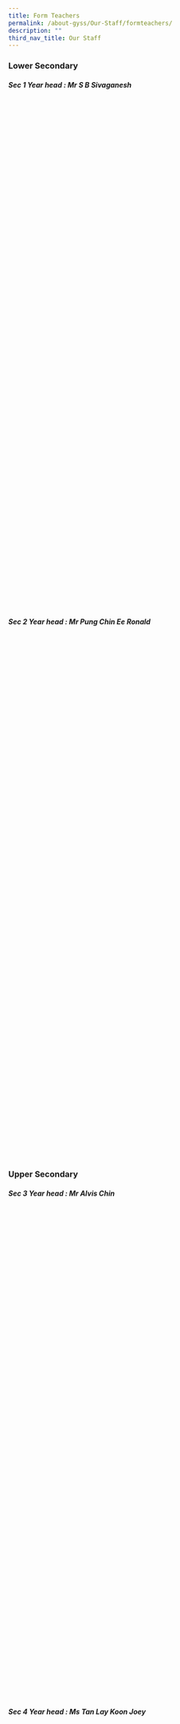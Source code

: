 ```yaml
---
title: Form Teachers
permalink: /about-gyss/Our-Staff/formteachers/
description: ""
third_nav_title: Our Staff
---
```

### Lower Secondary

##### Sec 1 Year head : Mr S B Sivaganesh

<!--td {border: 1px solid #cccccc;}br {mso-data-placement:same-cell;}-->

<table xmlns="http://www.w3.org/1999/xhtml" cellspacing="0" cellpadding="0" dir="ltr" border="1" style="table-layout:fixed;font-size:10pt;font-family:Arial;width:0px;border-collapse:collapse;border:none"><colgroup><col width="149"><col width="361"></colgroup><tbody><tr style="height:21px;"><td style="border-top:1px solid #000000;border-right:1px solid #000000;border-bottom:1px solid #000000;border-left:1px solid #000000;overflow:hidden;padding:2px 3px 2px 3px;vertical-align:bottom;font-family:Calibri;font-size:18pt;font-weight:bold;text-align:center;" data-sheets-value="{&quot;1&quot;:2,&quot;2&quot;:&quot;Form Class&quot;}">Form Class</td><td style="border-top:1px solid #000000;border-right:1px solid #000000;border-bottom:1px solid #000000;overflow:hidden;padding:2px 3px 2px 3px;vertical-align:bottom;font-family:Calibri;font-size:18pt;font-weight:bold;" data-sheets-value="{&quot;1&quot;:2,&quot;2&quot;:&quot;Name of Teacher&quot;}">Name of Teacher</td></tr><tr style="height:21px;"><td style="border-right:1px solid #000000;border-bottom:1px solid #000000;border-left:1px solid #000000;overflow:hidden;padding:2px 3px 2px 3px;vertical-align:bottom;font-family:Calibri;font-size:18pt;font-weight:normal;text-align:center;" data-sheets-value="{&quot;1&quot;:2,&quot;2&quot;:&quot;1E1&quot;,&quot;6&quot;:1}">1E1</td><td style="border-right:1px solid #000000;border-bottom:1px solid #000000;overflow:hidden;padding:2px 3px 2px 3px;vertical-align:bottom;font-family:Calibri;font-size:18pt;font-weight:normal;" data-sheets-value="{&quot;1&quot;:2,&quot;2&quot;:&quot;Mdm Gu Yuehong&quot;}">Mdm Gu Yuehong</td></tr><tr style="height:21px;"><td style="border-right:1px solid #000000;border-bottom:1px solid #000000;border-left:1px solid #000000;overflow:hidden;padding:2px 3px 2px 3px;vertical-align:bottom;font-family:Calibri;font-size:18pt;font-weight:normal;text-align:center;" data-sheets-value="{&quot;1&quot;:2,&quot;2&quot;:&quot;1E1&quot;,&quot;6&quot;:1}">1E1</td><td style="border-right:1px solid #000000;border-bottom:1px solid #000000;overflow:hidden;padding:2px 3px 2px 3px;vertical-align:bottom;font-family:Calibri;font-size:18pt;font-weight:normal;" data-sheets-value="{&quot;1&quot;:2,&quot;2&quot;:&quot;Ms Teo Ping Ting Grace&quot;}">Ms Jasmine Liew</td></tr><tr style="height:21px;"><td style="border-right:1px solid #000000;border-bottom:1px solid #000000;border-left:1px solid #000000;overflow:hidden;padding:2px 3px 2px 3px;vertical-align:bottom;font-family:Calibri;font-size:18pt;font-weight:normal;text-align:center;" data-sheets-value="{&quot;1&quot;:2,&quot;2&quot;:&quot;1E2&quot;,&quot;6&quot;:1}">1E2</td><td style="border-right:1px solid #000000;border-bottom:1px solid #000000;overflow:hidden;padding:2px 3px 2px 3px;vertical-align:bottom;font-family:Calibri;font-size:18pt;font-weight:normal;" data-sheets-value="{&quot;1&quot;:2,&quot;2&quot;:&quot;Ms Maizura Bte Zulkiflie&quot;}">Ms Maizura Bte Zulkiflie</td></tr><tr style="height:21px;"><td style="border-right:1px solid #000000;border-bottom:1px solid #000000;border-left:1px solid #000000;overflow:hidden;padding:2px 3px 2px 3px;vertical-align:bottom;font-family:Calibri;font-size:18pt;font-weight:normal;text-align:center;" data-sheets-value="{&quot;1&quot;:2,&quot;2&quot;:&quot;1E3&quot;,&quot;6&quot;:1}">1E3</td><td style="border-right:1px solid #000000;border-bottom:1px solid #000000;overflow:hidden;padding:2px 3px 2px 3px;vertical-align:bottom;font-family:Calibri;font-size:18pt;font-weight:normal;" data-sheets-value="{&quot;1&quot;:2,&quot;2&quot;:&quot;Miss Tan Ee Ling Janelle&quot;}">Miss Tan Ee Ling Janelle</td></tr><tr style="height:21px;"><td style="border-right:1px solid #000000;border-bottom:1px solid #000000;border-left:1px solid #000000;overflow:hidden;padding:2px 3px 2px 3px;vertical-align:bottom;font-family:Calibri;font-size:18pt;font-weight:normal;text-align:center;" data-sheets-value="{&quot;1&quot;:2,&quot;2&quot;:&quot;1E3&quot;,&quot;6&quot;:1}">1E3</td><td style="border-right:1px solid #000000;border-bottom:1px solid #000000;overflow:hidden;padding:2px 3px 2px 3px;vertical-align:bottom;font-family:Calibri;font-size:18pt;font-weight:normal;" data-sheets-value="{&quot;1&quot;:2,&quot;2&quot;:&quot;Dr Kalpana Selvaraj (ReEO)&quot;}">Dr Kalpana Selvaraj (ReEO)</td></tr><tr style="height:21px;"><td style="border-right:1px solid #000000;border-bottom:1px solid #000000;border-left:1px solid #000000;overflow:hidden;padding:2px 3px 2px 3px;vertical-align:bottom;font-family:Calibri;font-size:18pt;font-weight:normal;text-align:center;" data-sheets-value="{&quot;1&quot;:2,&quot;2&quot;:&quot;1N1&quot;}">1N1</td><td style="border-right:1px solid #000000;border-bottom:1px solid #000000;overflow:hidden;padding:2px 3px 2px 3px;vertical-align:bottom;font-family:Calibri;font-size:18pt;font-weight:normal;" data-sheets-value="{&quot;1&quot;:2,&quot;2&quot;:&quot;Ms Lai Yu Cheng Nicole&quot;}">Ms Lai Yu Cheng Nicole</td></tr><tr style="height:21px;"><td style="border-right:1px solid #000000;border-bottom:1px solid #000000;border-left:1px solid #000000;overflow:hidden;padding:2px 3px 2px 3px;vertical-align:bottom;font-family:Calibri;font-size:18pt;font-weight:normal;text-align:center;" data-sheets-value="{&quot;1&quot;:2,&quot;2&quot;:&quot;1N1&quot;}">1N1</td><td style="border-right:1px solid #000000;border-bottom:1px solid #000000;overflow:hidden;padding:2px 3px 2px 3px;vertical-align:bottom;font-family:Calibri;font-size:18pt;font-weight:normal;" data-sheets-value="{&quot;1&quot;:2,&quot;2&quot;:&quot;Mr Somsadeen (ReEO)&quot;}">Mr Somsadeen (ReEO)</td></tr><tr style="height:21px;"><td style="border-right:1px solid #000000;border-bottom:1px solid #000000;border-left:1px solid #000000;overflow:hidden;padding:2px 3px 2px 3px;vertical-align:bottom;font-family:Calibri;font-size:18pt;font-weight:normal;text-align:center;" data-sheets-value="{&quot;1&quot;:2,&quot;2&quot;:&quot;1N2&quot;}">1N2</td><td style="border-right:1px solid #000000;border-bottom:1px solid #000000;overflow:hidden;padding:2px 3px 2px 3px;vertical-align:bottom;font-family:Calibri;font-size:18pt;font-weight:normal;" data-sheets-value="{&quot;1&quot;:2,&quot;2&quot;:&quot;Ms Shariffah Nadhirah Bte Bagal&quot;}">Ms Shariffah Nadhirah Bte Bagal</td></tr><tr style="height:21px;"><td style="border-right:1px solid #000000;border-bottom:1px solid #000000;border-left:1px solid #000000;overflow:hidden;padding:2px 3px 2px 3px;vertical-align:bottom;font-family:Calibri;font-size:18pt;font-weight:normal;text-align:center;" data-sheets-value="{&quot;1&quot;:2,&quot;2&quot;:&quot;1N2&quot;}">1N2</td><td style="border-right:1px solid #000000;border-bottom:1px solid #000000;overflow:hidden;padding:2px 3px 2px 3px;vertical-align:bottom;font-family:Calibri;font-size:18pt;font-weight:normal;" data-sheets-value="{&quot;1&quot;:2,&quot;2&quot;:&quot;Mr Ow Wai Mun (ReEO)&quot;}">Mr Ow Wai Mun (ReEO)</td></tr><tr style="height:21px;"><td style="border-right:1px solid #000000;border-bottom:1px solid #000000;border-left:1px solid #000000;overflow:hidden;padding:2px 3px 2px 3px;vertical-align:bottom;font-family:Calibri;font-size:18pt;font-weight:normal;text-align:center;" data-sheets-value="{&quot;1&quot;:2,&quot;2&quot;:&quot;1N3&quot;}">1N3</td><td style="border-right:1px solid #000000;border-bottom:1px solid #000000;overflow:hidden;padding:2px 3px 2px 3px;vertical-align:bottom;font-family:Calibri;font-size:18pt;font-weight:normal;" data-sheets-value="{&quot;1&quot;:2,&quot;2&quot;:&quot;Mdm Adaikalasamy Sagayarani&quot;}">Mdm Adaikalasamy Sagayarani</td></tr><tr style="height:21px;"><td style="border-right:1px solid #000000;border-bottom:1px solid #000000;border-left:1px solid #000000;overflow:hidden;padding:2px 3px 2px 3px;vertical-align:bottom;font-family:Calibri;font-size:18pt;font-weight:normal;text-align:center;" data-sheets-value="{&quot;1&quot;:2,&quot;2&quot;:&quot;1N3&quot;}">1N3</td><td style="border-right:1px solid #000000;border-bottom:1px solid #000000;overflow:hidden;padding:2px 3px 2px 3px;vertical-align:bottom;font-family:Calibri;font-size:18pt;font-weight:normal;" data-sheets-value="{&quot;1&quot;:2,&quot;2&quot;:&quot;Mr Cheng Yue Chiang Calvin (PTTS)&quot;}">Mr Cheng Yue Chiang Calvin (PTTS)</td></tr><tr style="height:21px;"><td style="border-right:1px solid #000000;border-bottom:1px solid #000000;border-left:1px solid #000000;overflow:hidden;padding:2px 3px 2px 3px;vertical-align:bottom;font-family:Calibri;font-size:18pt;font-weight:normal;text-align:center;" data-sheets-value="{&quot;1&quot;:2,&quot;2&quot;:&quot;1T1&quot;}">1T1</td><td style="border-right:1px solid #000000;border-bottom:1px solid #000000;overflow:hidden;padding:2px 3px 2px 3px;vertical-align:bottom;font-family:Calibri;font-size:18pt;font-weight:normal;" data-sheets-value="{&quot;1&quot;:2,&quot;2&quot;:&quot;Ms Liu Wei Xian Angeline&quot;}">Ms Liu Wei Xian Angeline</td></tr><tr style="height:21px;"><td style="border-right:1px solid #000000;border-bottom:1px solid #000000;border-left:1px solid #000000;overflow:hidden;padding:2px 3px 2px 3px;vertical-align:bottom;font-family:Calibri;font-size:18pt;font-weight:normal;text-align:center;" data-sheets-value="{&quot;1&quot;:2,&quot;2&quot;:&quot;1T1&quot;}">1T1</td><td style="border-right:1px solid #000000;border-bottom:1px solid #000000;overflow:hidden;padding:2px 3px 2px 3px;vertical-align:bottom;font-family:Calibri;font-size:18pt;font-weight:normal;" data-sheets-value="{&quot;1&quot;:2,&quot;2&quot;:&quot;Mrs Wong-Lee Lye Fun&quot;}">Mrs Wong-Lee Lye Fun</td></tr></tbody></table>

##### Sec 2 Year head : Mr Pung Chin Ee Ronald

<!--td {border: 1px solid #cccccc;}br {mso-data-placement:same-cell;}-->

<table xmlns="http://www.w3.org/1999/xhtml" cellspacing="0" cellpadding="0" dir="ltr" border="1" style="table-layout:fixed;font-size:10pt;font-family:Arial;width:0px;border-collapse:collapse;border:none"><colgroup><col width="149"><col width="361"></colgroup><tbody><tr style="height:21px;"><td style="border-top:1px solid #000000;border-right:1px solid #000000;border-bottom:1px solid #000000;border-left:1px solid #000000;overflow:hidden;padding:2px 3px 2px 3px;vertical-align:bottom;font-family:Calibri;font-size:18pt;font-weight:bold;text-align:center;" data-sheets-value="{&quot;1&quot;:2,&quot;2&quot;:&quot;Form Class&quot;}">Form Class</td><td style="border-top:1px solid #000000;border-right:1px solid #000000;border-bottom:1px solid #000000;overflow:hidden;padding:2px 3px 2px 3px;vertical-align:bottom;font-family:Calibri;font-size:18pt;font-weight:bold;" data-sheets-value="{&quot;1&quot;:2,&quot;2&quot;:&quot;Name of Teacher&quot;}">Name of Teacher</td></tr><tr style="height:21px;"><td style="border-right:1px solid #000000;border-bottom:1px solid #000000;border-left:1px solid #000000;overflow:hidden;padding:2px 3px 2px 3px;vertical-align:bottom;font-family:Calibri;font-size:18pt;font-weight:normal;text-align:center;" data-sheets-value="{&quot;1&quot;:2,&quot;2&quot;:&quot;2E1&quot;,&quot;6&quot;:1}">2E1</td><td style="border-right:1px solid #000000;border-bottom:1px solid #000000;overflow:hidden;padding:2px 3px 2px 3px;vertical-align:bottom;font-family:Calibri;font-size:18pt;font-weight:normal;" data-sheets-value="{&quot;1&quot;:2,&quot;2&quot;:&quot;Mr Loh Zhang Wen&quot;}">Mr Loh Zhang Wen</td></tr><tr style="height:21px;"><td style="border-right:1px solid #000000;border-bottom:1px solid #000000;border-left:1px solid #000000;overflow:hidden;padding:2px 3px 2px 3px;vertical-align:bottom;font-family:Calibri;font-size:18pt;font-weight:normal;text-align:center;" data-sheets-value="{&quot;1&quot;:2,&quot;2&quot;:&quot;2E2&quot;,&quot;6&quot;:1}">2E2</td><td style="border-right:1px solid #000000;border-bottom:1px solid #000000;overflow:hidden;padding:2px 3px 2px 3px;vertical-align:bottom;font-family:Calibri;font-size:18pt;font-weight:normal;" data-sheets-value="{&quot;1&quot;:2,&quot;2&quot;:&quot;Ms Betty Chua Yi Qin (PTTS)&quot;}">Ms Betty Chua Yi Qin (PTTS)</td></tr><tr style="height:21px;"><td style="border-right:1px solid #000000;border-bottom:1px solid #000000;border-left:1px solid #000000;overflow:hidden;padding:2px 3px 2px 3px;vertical-align:bottom;font-family:Calibri;font-size:18pt;font-weight:normal;text-align:center;" data-sheets-value="{&quot;1&quot;:2,&quot;2&quot;:&quot;2E3&quot;,&quot;6&quot;:1}">2E2</td><td style="border-right:1px solid #000000;border-bottom:1px solid #000000;overflow:hidden;padding:2px 3px 2px 3px;vertical-align:bottom;font-family:Calibri;font-size:18pt;font-weight:normal;" data-sheets-value="{&quot;1&quot;:2,&quot;2&quot;:&quot;Ms Betty Chua Yi Qin (PTTS)&quot;}">Mr Daryl Chong</td></tr><tr style="height:21px;"><td style="border-right:1px solid #000000;border-bottom:1px solid #000000;border-left:1px solid #000000;overflow:hidden;padding:2px 3px 2px 3px;vertical-align:bottom;font-family:Calibri;font-size:18pt;font-weight:normal;text-align:center;" data-sheets-value="{&quot;1&quot;:2,&quot;2&quot;:&quot;2E3&quot;,&quot;6&quot;:1}">2E3</td><td style="border-right:1px solid #000000;border-bottom:1px solid #000000;overflow:hidden;padding:2px 3px 2px 3px;vertical-align:bottom;font-family:Calibri;font-size:18pt;font-weight:normal;" data-sheets-value="{&quot;1&quot;:2,&quot;2&quot;:&quot;Mdm Lee Chen Hoon Mavis&quot;}">Mdm Lee Chen Hoon Mavis</td></tr><tr style="height:21px;"><td style="border-right:1px solid #000000;border-bottom:1px solid #000000;border-left:1px solid #000000;overflow:hidden;padding:2px 3px 2px 3px;vertical-align:bottom;font-family:Calibri;font-size:18pt;font-weight:normal;text-align:center;" data-sheets-value="{&quot;1&quot;:2,&quot;2&quot;:&quot;2E4&quot;,&quot;6&quot;:1}">2E4</td><td style="border-right:1px solid #000000;border-bottom:1px solid #000000;overflow:hidden;padding:2px 3px 2px 3px;vertical-align:bottom;font-family:Calibri;font-size:18pt;font-weight:normal;" data-sheets-value="{&quot;1&quot;:2,&quot;2&quot;:&quot;Mr Ryan Lim Xing Yan&quot;}">Mr Ryan Lim Xing Yan</td></tr><tr style="height:21px;"><td style="border-right:1px solid #000000;border-bottom:1px solid #000000;border-left:1px solid #000000;overflow:hidden;padding:2px 3px 2px 3px;vertical-align:bottom;font-family:Calibri;font-size:18pt;font-weight:normal;text-align:center;" data-sheets-value="{&quot;1&quot;:2,&quot;2&quot;:&quot;2N1&quot;}">2N1</td><td style="border-right:1px solid #000000;border-bottom:1px solid #000000;overflow:hidden;padding:2px 3px 2px 3px;vertical-align:bottom;font-family:Calibri;font-size:18pt;font-weight:normal;" data-sheets-value="{&quot;1&quot;:2,&quot;2&quot;:&quot;Miss Ang Fang Jun Priscillia&quot;}">Miss Ang Fang Jun Priscillia</td></tr><tr style="height:21px;"><td style="border-right:1px solid #000000;border-bottom:1px solid #000000;border-left:1px solid #000000;overflow:hidden;padding:2px 3px 2px 3px;vertical-align:bottom;font-family:Calibri;font-size:18pt;font-weight:normal;text-align:center;" data-sheets-value="{&quot;1&quot;:2,&quot;2&quot;:&quot;2N1&quot;}">2N1</td><td style="border-right:1px solid #000000;border-bottom:1px solid #000000;overflow:hidden;padding:2px 3px 2px 3px;vertical-align:bottom;font-family:Calibri;font-size:18pt;font-weight:normal;" data-sheets-value="{&quot;1&quot;:2,&quot;2&quot;:&quot;Mr Koh Wee Yap (CAJT)&quot;}">Mr Koh Wee Yap (CAJT)</td></tr><tr style="height:21px;"><td style="border-right:1px solid #000000;border-bottom:1px solid #000000;border-left:1px solid #000000;overflow:hidden;padding:2px 3px 2px 3px;vertical-align:bottom;font-family:Calibri;font-size:18pt;font-weight:normal;text-align:center;" data-sheets-value="{&quot;1&quot;:2,&quot;2&quot;:&quot;2N2&quot;}">2N2</td><td style="border-right:1px solid #000000;border-bottom:1px solid #000000;overflow:hidden;padding:2px 3px 2px 3px;vertical-align:bottom;font-family:Calibri;font-size:18pt;font-weight:normal;" data-sheets-value="{&quot;1&quot;:2,&quot;2&quot;:&quot;Mr Murtaza Shabbir Kurbanhusen&quot;}">Mr Murtaza Shabbir Kurbanhusen</td></tr><tr style="height:21px;"><td style="border-right:1px solid #000000;border-bottom:1px solid #000000;border-left:1px solid #000000;overflow:hidden;padding:2px 3px 2px 3px;vertical-align:bottom;font-family:Calibri;font-size:18pt;font-weight:normal;text-align:center;" data-sheets-value="{&quot;1&quot;:2,&quot;2&quot;:&quot;2N2&quot;}">2N2</td><td style="border-right:1px solid #000000;border-bottom:1px solid #000000;overflow:hidden;padding:2px 3px 2px 3px;vertical-align:bottom;font-family:Calibri;font-size:18pt;font-weight:normal;" data-sheets-value="{&quot;1&quot;:2,&quot;2&quot;:&quot;Ms Wu Ya-Ting&quot;}">Ms Wu Ya-Ting</td></tr><tr style="height:21px;"><td style="border-right:1px solid #000000;border-bottom:1px solid #000000;border-left:1px solid #000000;overflow:hidden;padding:2px 3px 2px 3px;vertical-align:bottom;font-family:Calibri;font-size:18pt;font-weight:normal;text-align:center;" data-sheets-value="{&quot;1&quot;:2,&quot;2&quot;:&quot;2N3&quot;}">2N3</td><td style="border-right:1px solid #000000;border-bottom:1px solid #000000;overflow:hidden;padding:2px 3px 2px 3px;vertical-align:bottom;font-family:Calibri;font-size:18pt;font-weight:normal;" data-sheets-value="{&quot;1&quot;:2,&quot;2&quot;:&quot;Mr Tan Tai Ngah&quot;}">Mr Tan Tai Ngah</td></tr><tr style="height:21px;"><td style="border-right:1px solid #000000;border-bottom:1px solid #000000;border-left:1px solid #000000;overflow:hidden;padding:2px 3px 2px 3px;vertical-align:bottom;font-family:Calibri;font-size:18pt;font-weight:normal;text-align:center;" data-sheets-value="{&quot;1&quot;:2,&quot;2&quot;:&quot;2N3&quot;}">2N3</td><td style="border-right:1px solid #000000;border-bottom:1px solid #000000;overflow:hidden;padding:2px 3px 2px 3px;vertical-align:bottom;font-family:Calibri;font-size:18pt;font-weight:normal;" data-sheets-value="{&quot;1&quot;:2,&quot;2&quot;:&quot;Mdm Atri Vasudha&quot;}">Mdm Atri Vasudha</td></tr><tr style="height:21px;"><td style="border-right:1px solid #000000;border-bottom:1px solid #000000;border-left:1px solid #000000;overflow:hidden;padding:2px 3px 2px 3px;vertical-align:bottom;font-family:Calibri;font-size:18pt;font-weight:normal;text-align:center;" data-sheets-value="{&quot;1&quot;:2,&quot;2&quot;:&quot;2T1&quot;}">2T1</td><td style="border-right:1px solid #000000;border-bottom:1px solid #000000;overflow:hidden;padding:2px 3px 2px 3px;vertical-align:bottom;font-family:Calibri;font-size:18pt;font-weight:normal;" data-sheets-value="{&quot;1&quot;:2,&quot;2&quot;:&quot;Mdm Koh Gek Meng Ruth&quot;}">Mdm Koh Gek Meng Ruth</td></tr><tr style="height:21px;"><td style="border-right:1px solid #000000;border-bottom:1px solid #000000;border-left:1px solid #000000;overflow:hidden;padding:2px 3px 2px 3px;vertical-align:bottom;font-family:Calibri;font-size:18pt;font-weight:normal;text-align:center;" data-sheets-value="{&quot;1&quot;:2,&quot;2&quot;:&quot;2T1&quot;}">2T1</td><td style="border-right:1px solid #000000;border-bottom:1px solid #000000;overflow:hidden;padding:2px 3px 2px 3px;vertical-align:bottom;font-family:Calibri;font-size:18pt;font-weight:normal;" data-sheets-value="{&quot;1&quot;:2,&quot;2&quot;:&quot;Ms Mardiana Binte Jamaludin&quot;}">Ms Mardiana Binte Jamaludin</td></tr></tbody></table>

### Upper Secondary

##### Sec 3 Year head : Mr Alvis Chin

<!--td {border: 1px solid #cccccc;}br {mso-data-placement:same-cell;}-->

<table xmlns="http://www.w3.org/1999/xhtml" cellspacing="0" cellpadding="0" dir="ltr" border="1" style="table-layout:fixed;font-size:10pt;font-family:Arial;width:0px;border-collapse:collapse;border:none"><colgroup><col width="149"><col width="361"></colgroup><tbody><tr style="height:21px;"><td style="border-top:1px solid #000000;border-right:1px solid #000000;border-bottom:1px solid #000000;border-left:1px solid #000000;overflow:hidden;padding:2px 3px 2px 3px;vertical-align:bottom;font-family:Calibri;font-size:18pt;font-weight:bold;text-align:center;" data-sheets-value="{&quot;1&quot;:2,&quot;2&quot;:&quot;Form Class&quot;}">Form Class</td><td style="border-top:1px solid #000000;border-right:1px solid #000000;border-bottom:1px solid #000000;overflow:hidden;padding:2px 3px 2px 3px;vertical-align:bottom;font-family:Calibri;font-size:18pt;font-weight:bold;" data-sheets-value="{&quot;1&quot;:2,&quot;2&quot;:&quot;Name of Teacher&quot;}">Name of Teacher</td></tr><tr style="height:21px;"><td style="border-right:1px solid #000000;border-bottom:1px solid #000000;border-left:1px solid #000000;overflow:hidden;padding:2px 3px 2px 3px;vertical-align:bottom;font-family:Calibri;font-size:18pt;font-weight:normal;text-align:center;" data-sheets-value="{&quot;1&quot;:2,&quot;2&quot;:&quot;3E1&quot;,&quot;6&quot;:1}">3E1</td><td style="border-right:1px solid #000000;border-bottom:1px solid #000000;overflow:hidden;padding:2px 3px 2px 3px;vertical-align:bottom;font-family:Calibri;font-size:18pt;font-weight:normal;" data-sheets-value="{&quot;1&quot;:2,&quot;2&quot;:&quot;Mrs Cheng Peng Koon Emily (ReEO)&quot;}">Mrs Cheng Peng Koon Emily (ReEO)</td></tr><tr style="height:21px;"><td style="border-right:1px solid #000000;border-bottom:1px solid #000000;border-left:1px solid #000000;overflow:hidden;padding:2px 3px 2px 3px;vertical-align:bottom;font-family:Calibri;font-size:18pt;font-weight:normal;text-align:center;" data-sheets-value="{&quot;1&quot;:2,&quot;2&quot;:&quot;3E2&quot;,&quot;6&quot;:1}">3E2</td><td style="border-right:1px solid #000000;border-bottom:1px solid #000000;overflow:hidden;padding:2px 3px 2px 3px;vertical-align:bottom;font-family:Calibri;font-size:18pt;font-weight:normal;" data-sheets-value="{&quot;1&quot;:2,&quot;2&quot;:&quot;Ms Natasha Ann Paul&quot;}">Ms Natasha Ann Paul</td></tr><tr style="height:21px;"><td style="border-right:1px solid #000000;border-bottom:1px solid #000000;border-left:1px solid #000000;overflow:hidden;padding:2px 3px 2px 3px;vertical-align:bottom;font-family:Calibri;font-size:18pt;font-weight:normal;text-align:center;" data-sheets-value="{&quot;1&quot;:2,&quot;2&quot;:&quot;3E3&quot;,&quot;6&quot;:1}">3E2</td><td style="border-right:1px solid #000000;border-bottom:1px solid #000000;overflow:hidden;padding:2px 3px 2px 3px;vertical-align:bottom;font-family:Calibri;font-size:18pt;font-weight:normal;" data-sheets-value="{&quot;1&quot;:2,&quot;2&quot;:&quot;Miss Nhor Sharafina&quot;}">Miss Nhor Sharafina</td></tr><tr style="height:21px;"><td style="border-right:1px solid #000000;border-bottom:1px solid #000000;border-left:1px solid #000000;overflow:hidden;padding:2px 3px 2px 3px;vertical-align:bottom;font-family:Calibri;font-size:18pt;font-weight:normal;text-align:center;" data-sheets-value="{&quot;1&quot;:2,&quot;2&quot;:&quot;3E3&quot;,&quot;6&quot;:1}">3E3</td><td style="border-right:1px solid #000000;border-bottom:1px solid #000000;overflow:hidden;padding:2px 3px 2px 3px;vertical-align:bottom;font-family:Calibri;font-size:18pt;font-weight:normal;" data-sheets-value="{&quot;1&quot;:2,&quot;2&quot;:&quot;Ms Wee Jia Qing Charissa&quot;}">Ms Wee Jia Qing Charissa</td></tr><tr style="height:21px;"><td style="border-right:1px solid #000000;border-bottom:1px solid #000000;border-left:1px solid #000000;overflow:hidden;padding:2px 3px 2px 3px;vertical-align:bottom;font-family:Calibri;font-size:18pt;font-weight:normal;text-align:center;" data-sheets-value="{&quot;1&quot;:2,&quot;2&quot;:&quot;3E4&quot;,&quot;6&quot;:1}">3E4</td><td style="border-right:1px solid #000000;border-bottom:1px solid #000000;overflow:hidden;padding:2px 3px 2px 3px;vertical-align:bottom;font-family:Calibri;font-size:18pt;font-weight:normal;" data-sheets-value="{&quot;1&quot;:2,&quot;2&quot;:&quot;Ms Zhao Xiaomeng&quot;}">Ms Zhao Xiaomeng</td></tr><tr style="height:21px;"><td style="border-right:1px solid #000000;border-bottom:1px solid #000000;border-left:1px solid #000000;overflow:hidden;padding:2px 3px 2px 3px;vertical-align:bottom;font-family:Calibri;font-size:18pt;font-weight:normal;text-align:center;" data-sheets-value="{&quot;1&quot;:2,&quot;2&quot;:&quot;3N1&quot;}">3N1</td><td style="border-right:1px solid #000000;border-bottom:1px solid #000000;overflow:hidden;padding:2px 3px 2px 3px;vertical-align:bottom;font-family:Calibri;font-size:18pt;font-weight:normal;" data-sheets-value="{&quot;1&quot;:2,&quot;2&quot;:&quot;Mrs Kamali Balan-Sebina&quot;}">Mrs Kamali Balan-Sebina</td></tr><tr style="height:21px;"><td style="border-right:1px solid #000000;border-bottom:1px solid #000000;border-left:1px solid #000000;overflow:hidden;padding:2px 3px 2px 3px;vertical-align:bottom;font-family:Calibri;font-size:18pt;font-weight:normal;text-align:center;" data-sheets-value="{&quot;1&quot;:2,&quot;2&quot;:&quot;3N1&quot;}">3N1</td><td style="border-right:1px solid #000000;border-bottom:1px solid #000000;overflow:hidden;padding:2px 3px 2px 3px;vertical-align:bottom;font-family:Calibri;font-size:18pt;font-weight:normal;" data-sheets-value="{&quot;1&quot;:2,&quot;2&quot;:&quot;Dr Sanuse Bin Nasir&quot;}">Dr Sanuse Bin Nasir</td></tr><tr style="height:21px;"><td style="border-right:1px solid #000000;border-bottom:1px solid #000000;border-left:1px solid #000000;overflow:hidden;padding:2px 3px 2px 3px;vertical-align:bottom;font-family:Calibri;font-size:18pt;font-weight:normal;text-align:center;" data-sheets-value="{&quot;1&quot;:2,&quot;2&quot;:&quot;3N2&quot;}">3N2</td><td style="border-right:1px solid #000000;border-bottom:1px solid #000000;overflow:hidden;padding:2px 3px 2px 3px;vertical-align:bottom;font-family:Calibri;font-size:18pt;font-weight:normal;" data-sheets-value="{&quot;1&quot;:2,&quot;2&quot;:&quot;Mr Yeo Yew Hwee Andrew&quot;}">Mr Yeo Yew Hwee Andrew</td></tr><tr style="height:21px;"><td style="border-right:1px solid #000000;border-bottom:1px solid #000000;border-left:1px solid #000000;overflow:hidden;padding:2px 3px 2px 3px;vertical-align:bottom;font-family:Calibri;font-size:18pt;font-weight:normal;text-align:center;" data-sheets-value="{&quot;1&quot;:2,&quot;2&quot;:&quot;3N2&quot;}">3N2</td><td style="border-right:1px solid #000000;border-bottom:1px solid #000000;overflow:hidden;padding:2px 3px 2px 3px;vertical-align:bottom;font-family:Calibri;font-size:18pt;font-weight:normal;" data-sheets-value="{&quot;1&quot;:2,&quot;2&quot;:&quot;Miss Vasuki Rengasamy&quot;}">Miss Vasuki Rengasamy</td></tr><tr style="height:21px;"><td style="border-right:1px solid #000000;border-bottom:1px solid #000000;border-left:1px solid #000000;overflow:hidden;padding:2px 3px 2px 3px;vertical-align:bottom;font-family:Calibri;font-size:18pt;font-weight:normal;text-align:center;" data-sheets-value="{&quot;1&quot;:2,&quot;2&quot;:&quot;3T1&quot;}">3T1</td><td style="border-right:1px solid #000000;border-bottom:1px solid #000000;overflow:hidden;padding:2px 3px 2px 3px;vertical-align:bottom;font-family:Calibri;font-size:18pt;font-weight:normal;" data-sheets-value="{&quot;1&quot;:2,&quot;2&quot;:&quot;Mdm Siti Asnah Bte Basir&quot;}">Mdm Siti Asnah Bte Basir</td></tr><tr style="height:21px;"><td style="border-right:1px solid #000000;border-bottom:1px solid #000000;border-left:1px solid #000000;overflow:hidden;padding:2px 3px 2px 3px;vertical-align:bottom;font-family:Calibri;font-size:18pt;font-weight:normal;text-align:center;" data-sheets-value="{&quot;1&quot;:2,&quot;2&quot;:&quot;3T1&quot;}">3T1</td><td style="border-right:1px solid #000000;border-bottom:1px solid #000000;overflow:hidden;padding:2px 3px 2px 3px;vertical-align:bottom;font-family:Calibri;font-size:18pt;font-weight:normal;" data-sheets-value="{&quot;1&quot;:2,&quot;2&quot;:&quot;Miss Lily Lim (CAJT)&quot;}">Miss Lily Lim (CAJT)</td></tr></tbody></table>

##### Sec 4 Year head : Ms Tan Lay Koon Joey

<!--td {border: 1px solid #cccccc;}br {mso-data-placement:same-cell;}-->

<table xmlns="http://www.w3.org/1999/xhtml" cellspacing="0" cellpadding="0" dir="ltr" border="1" style="table-layout:fixed;font-size:10pt;font-family:Arial;width:0px;border-collapse:collapse;border:none"><colgroup><col width="149"><col width="361"></colgroup><tbody><tr style="height:21px;"><td style="border-top:1px solid #000000;border-right:1px solid #000000;border-bottom:1px solid #000000;border-left:1px solid #000000;overflow:hidden;padding:2px 3px 2px 3px;vertical-align:bottom;font-family:Calibri;font-size:18pt;font-weight:bold;text-align:center;" data-sheets-value="{&quot;1&quot;:2,&quot;2&quot;:&quot;Form Class&quot;}">Form Class</td><td style="border-top:1px solid #000000;border-right:1px solid #000000;border-bottom:1px solid #000000;overflow:hidden;padding:2px 3px 2px 3px;vertical-align:bottom;font-family:Calibri;font-size:18pt;font-weight:bold;" data-sheets-value="{&quot;1&quot;:2,&quot;2&quot;:&quot;Name of Teacher&quot;}">Name of Teacher</td></tr><tr style="height:21px;"><td style="border-right:1px solid #000000;border-bottom:1px solid #000000;border-left:1px solid #000000;overflow:hidden;padding:2px 3px 2px 3px;vertical-align:bottom;font-family:Calibri;font-size:18pt;font-weight:normal;text-align:center;" data-sheets-value="{&quot;1&quot;:2,&quot;2&quot;:&quot;4E1&quot;,&quot;6&quot;:1}">4E1</td><td style="border-right:1px solid #000000;border-bottom:1px solid #000000;overflow:hidden;padding:2px 3px 2px 3px;vertical-align:bottom;font-family:Calibri;font-size:18pt;font-weight:normal;" data-sheets-value="{&quot;1&quot;:2,&quot;2&quot;:&quot;Mrs Lim-Goh Poh Geok&quot;}">Mrs Lim-Goh Poh Geok</td></tr><tr style="height:21px;"><td style="border-right:1px solid #000000;border-bottom:1px solid #000000;border-left:1px solid #000000;overflow:hidden;padding:2px 3px 2px 3px;vertical-align:bottom;font-family:Calibri;font-size:18pt;font-weight:normal;text-align:center;" data-sheets-value="{&quot;1&quot;:2,&quot;2&quot;:&quot;4E2&quot;,&quot;6&quot;:1}">4E2</td><td style="border-right:1px solid #000000;border-bottom:1px solid #000000;overflow:hidden;padding:2px 3px 2px 3px;vertical-align:bottom;font-family:Calibri;font-size:18pt;font-weight:normal;" data-sheets-value="{&quot;1&quot;:2,&quot;2&quot;:&quot;Mr Tan Bing Quan Justin&quot;}">Mr Tan Bing Quan Justin</td></tr><tr style="height:21px;"><td style="border-right:1px solid #000000;border-bottom:1px solid #000000;border-left:1px solid #000000;overflow:hidden;padding:2px 3px 2px 3px;vertical-align:bottom;font-family:Calibri;font-size:18pt;font-weight:normal;text-align:center;" data-sheets-value="{&quot;1&quot;:2,&quot;2&quot;:&quot;4E3&quot;,&quot;6&quot;:1}">4E3</td><td style="border-right:1px solid #000000;border-bottom:1px solid #000000;overflow:hidden;padding:2px 3px 2px 3px;vertical-align:bottom;font-family:Calibri;font-size:18pt;font-weight:normal;" data-sheets-value="{&quot;1&quot;:2,&quot;2&quot;:&quot;Miss Lin Zhenfang Eleri&quot;}">Miss Lin Zhenfang Eleri</td></tr><tr style="height:21px;"><td style="border-right:1px solid #000000;border-bottom:1px solid #000000;border-left:1px solid #000000;overflow:hidden;padding:2px 3px 2px 3px;vertical-align:bottom;font-family:Calibri;font-size:18pt;font-weight:normal;text-align:center;" data-sheets-value="{&quot;1&quot;:2,&quot;2&quot;:&quot;4E4&quot;,&quot;6&quot;:1}">4E4</td><td style="border-right:1px solid #000000;border-bottom:1px solid #000000;overflow:hidden;padding:2px 3px 2px 3px;vertical-align:bottom;font-family:Calibri;font-size:18pt;font-weight:normal;" data-sheets-value="{&quot;1&quot;:2,&quot;2&quot;:&quot;Mr See Yong Xin&quot;}">Mr See Yong Xin</td></tr><tr style="height:21px;"><td style="border-right:1px solid #000000;border-bottom:1px solid #000000;border-left:1px solid #000000;overflow:hidden;padding:2px 3px 2px 3px;vertical-align:bottom;font-family:Calibri;font-size:18pt;font-weight:normal;text-align:center;" data-sheets-value="{&quot;1&quot;:2,&quot;2&quot;:&quot;4N1&quot;}">4N1</td><td style="border-right:1px solid #000000;border-bottom:1px solid #000000;overflow:hidden;padding:2px 3px 2px 3px;vertical-align:bottom;font-family:Calibri;font-size:18pt;font-weight:normal;" data-sheets-value="{&quot;1&quot;:2,&quot;2&quot;:&quot;Ms Shan Qi&quot;}">Ms Shan Qi</td></tr><tr style="height:21px;"><td style="border-right:1px solid #000000;border-bottom:1px solid #000000;border-left:1px solid #000000;overflow:hidden;padding:2px 3px 2px 3px;vertical-align:bottom;font-family:Calibri;font-size:18pt;font-weight:normal;text-align:center;" data-sheets-value="{&quot;1&quot;:2,&quot;2&quot;:&quot;4N1&quot;}">4N1</td><td style="border-right:1px solid #000000;border-bottom:1px solid #000000;overflow:hidden;padding:2px 3px 2px 3px;vertical-align:bottom;font-family:Calibri;font-size:18pt;font-weight:normal;" data-sheets-value="{&quot;1&quot;:2,&quot;2&quot;:&quot;Mr Nicholas Ang Chye Huat&quot;}">Mr Nicholas Ang Chye Huat</td></tr><tr style="height:21px;"><td style="border-right:1px solid #000000;border-bottom:1px solid #000000;border-left:1px solid #000000;overflow:hidden;padding:2px 3px 2px 3px;vertical-align:bottom;font-family:Calibri;font-size:18pt;font-weight:normal;text-align:center;" data-sheets-value="{&quot;1&quot;:2,&quot;2&quot;:&quot;4N2&quot;}">4N2</td><td style="border-right:1px solid #000000;border-bottom:1px solid #000000;overflow:hidden;padding:2px 3px 2px 3px;vertical-align:bottom;font-family:Calibri;font-size:18pt;font-weight:normal;" data-sheets-value="{&quot;1&quot;:2,&quot;2&quot;:&quot;Miss Chuang Chea Chee&quot;}">Miss Chuang Chea Chee</td></tr><tr style="height:21px;"><td style="border-right:1px solid #000000;border-bottom:1px solid #000000;border-left:1px solid #000000;overflow:hidden;padding:2px 3px 2px 3px;vertical-align:bottom;font-family:Calibri;font-size:18pt;font-weight:normal;text-align:center;" data-sheets-value="{&quot;1&quot;:2,&quot;2&quot;:&quot;4N2&quot;}">4N2</td><td style="border-right:1px solid #000000;border-bottom:1px solid #000000;overflow:hidden;padding:2px 3px 2px 3px;vertical-align:bottom;font-family:Calibri;font-size:18pt;font-weight:normal;" data-sheets-value="{&quot;1&quot;:2,&quot;2&quot;:&quot;Mr Zheng Jie&quot;}">Mr Zheng Jie</td></tr><tr style="height:21px;"><td style="border-right:1px solid #000000;border-bottom:1px solid #000000;border-left:1px solid #000000;overflow:hidden;padding:2px 3px 2px 3px;vertical-align:bottom;font-family:Calibri;font-size:18pt;font-weight:normal;text-align:center;" data-sheets-value="{&quot;1&quot;:2,&quot;2&quot;:&quot;4N3&quot;}">4N3</td><td style="border-right:1px solid #000000;border-bottom:1px solid #000000;overflow:hidden;padding:2px 3px 2px 3px;vertical-align:bottom;font-family:Calibri;font-size:18pt;font-weight:normal;" data-sheets-value="{&quot;1&quot;:2,&quot;2&quot;:&quot;Ms Choo Hui Min Cheryl&quot;}">Ms Choo Hui Min Cheryl</td></tr><tr style="height:21px;"><td style="border-right:1px solid #000000;border-bottom:1px solid #000000;border-left:1px solid #000000;overflow:hidden;padding:2px 3px 2px 3px;vertical-align:bottom;font-family:Calibri;font-size:18pt;font-weight:normal;text-align:center;" data-sheets-value="{&quot;1&quot;:2,&quot;2&quot;:&quot;4N3&quot;}">4N3</td><td style="border-right:1px solid #000000;border-bottom:1px solid #000000;overflow:hidden;padding:2px 3px 2px 3px;vertical-align:bottom;font-family:Calibri;font-size:18pt;font-weight:normal;" data-sheets-value="{&quot;1&quot;:2,&quot;2&quot;:&quot;Miss Nailul Shakhira Bte Mohd Rusli&quot;}">Miss Nailul Shakhira Bte Mohd Rusli</td></tr><tr style="height:21px;"><td style="border-right:1px solid #000000;border-bottom:1px solid #000000;border-left:1px solid #000000;overflow:hidden;padding:2px 3px 2px 3px;vertical-align:bottom;font-family:Calibri;font-size:18pt;font-weight:normal;text-align:center;" data-sheets-value="{&quot;1&quot;:2,&quot;2&quot;:&quot;4T1&quot;}">4T1</td><td style="border-right:1px solid #000000;border-bottom:1px solid #000000;overflow:hidden;padding:2px 3px 2px 3px;vertical-align:bottom;font-family:Calibri;font-size:18pt;font-weight:normal;" data-sheets-value="{&quot;1&quot;:2,&quot;2&quot;:&quot;Mdm Ratna d/o Selvadurai&quot;}">Mdm Ratna d/o Selvadurai</td></tr><tr style="height:21px;"><td style="border-right:1px solid #000000;border-bottom:1px solid #000000;border-left:1px solid #000000;overflow:hidden;padding:2px 3px 2px 3px;vertical-align:bottom;font-family:Calibri;font-size:18pt;font-weight:normal;text-align:center;" data-sheets-value="{&quot;1&quot;:2,&quot;2&quot;:&quot;4T1&quot;}">4T1</td><td style="border-right:1px solid #000000;border-bottom:1px solid #000000;overflow:hidden;padding:2px 3px 2px 3px;vertical-align:bottom;font-family:Calibri;font-size:18pt;font-weight:normal;" data-sheets-value="{&quot;1&quot;:2,&quot;2&quot;:&quot;Ms Tan Shu Wen Suvenna&quot;}">Ms Tan Shu Wen Suvenna</td></tr><tr style="height:21px;"><td style="border-right:1px solid #000000;border-bottom:1px solid #000000;border-left:1px solid #000000;overflow:hidden;padding:2px 3px 2px 3px;vertical-align:bottom;font-family:Calibri;font-size:18pt;font-weight:normal;text-align:center;" data-sheets-value="{&quot;1&quot;:2,&quot;2&quot;:&quot;5N1&quot;}">5N1</td><td style="border-right:1px solid #000000;border-bottom:1px solid #000000;overflow:hidden;padding:2px 3px 2px 3px;vertical-align:bottom;font-family:Calibri;font-size:18pt;font-weight:normal;" data-sheets-value="{&quot;1&quot;:2,&quot;2&quot;:&quot;Mr Kok Woon Poh&quot;}">Mr Kok Woon Poh</td></tr></tbody></table>